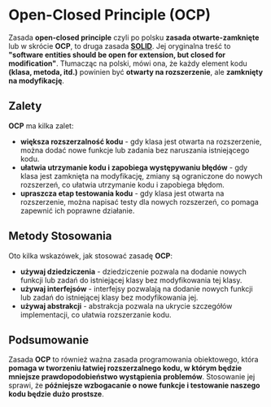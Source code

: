 # Open-Closed Principle (OCP)

Zasada **open-closed principle** czyli po polsku **zasada otwarte-zamknięte** lub w skrócie **OCP**, to druga zasada [**SOLID**](index.html). Jej oryginalna treść to **"software entities should be open for extension, but closed for modification"**. Tłumacząc na polski, mówi ona, że każdy element kodu **(klasa, metoda, itd.)** powinien być **otwarty na rozszerzenie**, ale **zamknięty na modyfikację**.

## Zalety
**OCP** ma kilka zalet:
- **większa rozszerzalność kodu** - gdy klasa jest otwarta na rozszerzenie, można dodać nowe funkcje lub zadania bez naruszania istniejącego kodu.
- **ułatwia utrzymanie kodu i zapobiega występywaniu błędów** - gdy klasa jest zamknięta na modyfikację, zmiany są ograniczone do nowych rozszerzeń, co ułatwia utrzymanie kodu i zapobiega błędom.
- **upraszcza etap testowania kodu** - gdy klasa jest otwarta na rozszerzenie, można napisać testy dla nowych rozszerzeń, co pomaga zapewnić ich poprawne działanie.

## Metody Stosowania
Oto kilka wskazówek, jak stosować zasadę **OCP**:
- **używaj dziedziczenia** - dziedziczenie pozwala na dodanie nowych funkcji lub zadań do istniejącej klasy bez modyfikowania tej klasy.
- **używaj interfejsów** - interfejsy pozwalają na dodanie nowych funkcji lub zadań do istniejącej klasy bez modyfikowania jej.
- **używaj abstrakcji** - abstrakcja pozwala na ukrycie szczegółów implementacji, co ułatwia rozszerzanie kodu.

## Podsumowanie
Zasada **OCP** to również ważna zasada programowania obiektowego, która **pomaga w tworzeniu łatwiej rozszerzalnego kodu, w którym będzie mniejsze prawdopodobieństwo wystąpienia problemów**. Stosowanie jej sprawi, że **późniejsze wzbogacanie o nowe funkcje i testowanie naszego kodu będzie dużo prostsze**.
